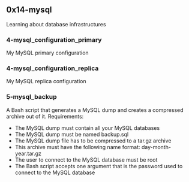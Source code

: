 ## 0x14-mysql
Learning about database infrastructures

### 4-mysql_configuration_primary
My MySQL primary configuration

### 4-mysql_configuration_replica
My MySQL replica configuration

### 5-mysql_backup
A Bash script that generates a MySQL dump and creates a compressed archive out of it.
Requirements:
* The MySQL dump must contain all your MySQL databases
* The MySQL dump must be named backup.sql
* The MySQL dump file has to be compressed to a tar.gz archive
* This archive must have the following name format: day-month-year.tar.gz
* The user to connect to the MySQL database must be root
* The Bash script accepts one argument that is the password used to connect to the MySQL database
